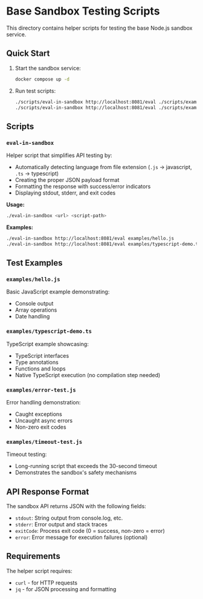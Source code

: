 # Base Sandbox Testing Scripts

This directory contains helper scripts for testing the base Node.js sandbox service.

## Quick Start

1. Start the sandbox service:
   ```bash
   docker compose up -d
   ```

2. Run test scripts:
   ```bash
   ./scripts/eval-in-sandbox http://localhost:8081/eval ./scripts/examples/hello.js
   ./scripts/eval-in-sandbox http://localhost:8081/eval ./scripts/examples/typescript-demo.ts
   ```

## Scripts

### `eval-in-sandbox`
Helper script that simplifies API testing by:
- Automatically detecting language from file extension (`.js` → javascript, `.ts` → typescript)
- Creating the proper JSON payload format
- Formatting the response with success/error indicators
- Displaying stdout, stderr, and exit codes

**Usage:**
```bash
./eval-in-sandbox <url> <script-path>
```

**Examples:**
```bash
./eval-in-sandbox http://localhost:8081/eval examples/hello.js
./eval-in-sandbox http://localhost:8081/eval examples/typescript-demo.ts
```

## Test Examples

### `examples/hello.js`
Basic JavaScript example demonstrating:
- Console output
- Array operations
- Date handling

### `examples/typescript-demo.ts` 
TypeScript example showcasing:
- TypeScript interfaces
- Type annotations
- Functions and loops
- Native TypeScript execution (no compilation step needed)

### `examples/error-test.js`
Error handling demonstration:
- Caught exceptions
- Uncaught async errors
- Non-zero exit codes

### `examples/timeout-test.js`
Timeout testing:
- Long-running script that exceeds the 30-second timeout
- Demonstrates the sandbox's safety mechanisms

## API Response Format

The sandbox API returns JSON with the following fields:
- `stdout`: String output from console.log, etc.
- `stderr`: Error output and stack traces
- `exitCode`: Process exit code (0 = success, non-zero = error)
- `error`: Error message for execution failures (optional)

## Requirements

The helper script requires:
- `curl` - for HTTP requests
- `jq` - for JSON processing and formatting
